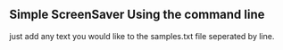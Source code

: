 ## Simple ScreenSaver Using the command line<br>
just add any text you would like to the samples.txt file seperated by line.